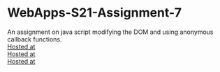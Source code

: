 # WebApps-S21-Assignment-7
An assignment on java script modifying the DOM and using anonymous callback functions.<br>
[Hosted at](https://44-563-web-apps-s21.github.io/webapps-s21-assignment-7-saimanideepallu/treasure.html)<br>
[Hosted at](https://44-563-web-apps-s21.github.io/webapps-s21-assignment-7-saimanideepallu/reaction.html)<br>
[Hosted at](https://44-563-web-apps-s21.github.io/webapps-s21-assignment-7-saimanideepallu/listy.html)
